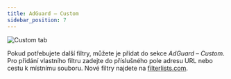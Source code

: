 ```yaml
---
title: AdGuard – Custom
sidebar_position: 7
---
```


![Custom tab](https://cdn.adtidy.org/public/Adguard/Blog/AG_for_Safari_in-depth_review/AGCustom.png)

Pokud potřebujete další filtry, můžete je přidat do sekce _AdGuard – Custom_. Pro přidání vlastního filtru zadejte do příslušného pole adresu URL nebo cestu k místnímu souboru. Nové filtry najdete na [filterlists.com](https://filterlists.com/).
